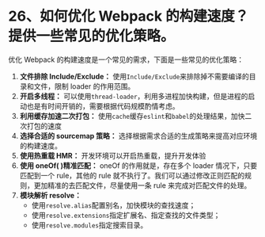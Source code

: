 # 26、如何优化 Webpack 的构建速度？提供一些常见的优化策略。

优化 Webpack 的构建速度是一个常见的需求，下面是一些常见的优化策略：

1. **文件排除 Include/Exclude：** 使用`Include/Exclude`来排除掉不需要编译的目录和文件，限制 loader 的作用范围。
2. **开启多线程：** 可以使用`thread-loader`，利用多进程加快构建，但是进程的启动也是有时间开销的，需要根据代码规模酌情考虑。
3. **利用缓存加速二次打包：** 使用`cache`缓存`eslint`和`babel`的处理结果，加快二次打包的速度
4. **选择合适的 sourcemap 策略：** 选择根据需求合适的生成策略来提高对应环境的构建速度。
5. **使用热重载 HMR：** 开发环境可以开启热重载，提升开发体验
6. **使用 oneOf( )精准匹配：** oneOf 的作用就是，存在多个 loader 情况下，只要匹配到一个 rule，其他的 rule 就不执行了。我们可以通过修改正则匹配的规则，更加精准的去匹配文件，尽量使用一条 rule 来完成对匹配文件的处理。
7. **模块解析 resolve：**
   - 使用`resolve.alias`配置别名，加快模块的查找速度；
   - 使用`‌resolve.extensions`指定扩展名、指定查找的文件类型；
   - 使用`‌resolve.modules`指定搜索目录。
